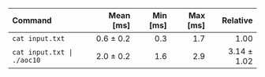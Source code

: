 | Command | Mean [ms] | Min [ms] | Max [ms] | Relative |
|:---|---:|---:|---:|---:|
| `cat input.txt` | 0.6 ± 0.2 | 0.3 | 1.7 | 1.00 |
| `cat input.txt \| ./aoc10` | 2.0 ± 0.2 | 1.6 | 2.9 | 3.14 ± 1.02 |

